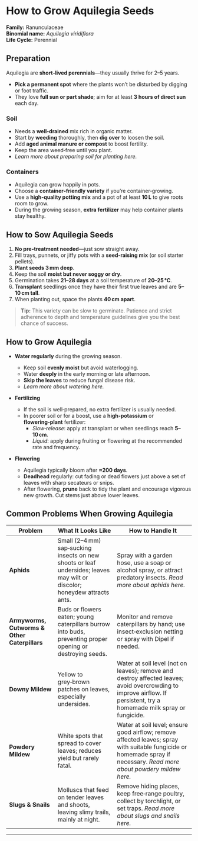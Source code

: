 # How to Grow Aquilegia Seeds  

**Family:** Ranunculaceae  
**Binomial name:** _Aquilegia viridiflora_  
**Life Cycle:** Perennial  

## Preparation  

Aquilegia are **short‑lived perennials**—they usually thrive for 2–5 years.  
- **Pick a permanent spot** where the plants won’t be disturbed by digging or foot traffic.  
- They love **full sun or part shade**; aim for at least **3 hours of direct sun** each day.  

### Soil  
- Needs a **well‑drained** mix rich in organic matter.  
- Start by **weeding** thoroughly, then **dig over** to loosen the soil.  
- Add **aged animal manure or compost** to boost fertility.  
- Keep the area weed‑free until you plant.  
- *Learn more about preparing soil for planting here.*  

### Containers  
- Aquilegia can grow happily in pots.  
- Choose a **container‑friendly variety** if you’re container‑growing.  
- Use a **high‑quality potting mix** and a pot of at least **10 L** to give roots room to grow.  
- During the growing season, **extra fertilizer** may help container plants stay healthy.  

## How to Sow Aquilegia Seeds  

1. **No pre‑treatment needed**—just sow straight away.  
2. Fill trays, punnets, or jiffy pots with a **seed‑raising mix** (or soil starter pellets).  
3. **Plant seeds 3 mm deep**.  
4. Keep the soil **moist but never soggy or dry**.  
5. Germination takes **21–28 days** at a soil temperature of **20–25 °C**.  
6. **Transplant** seedlings once they have their first true leaves and are **5–10 cm tall**.  
7. When planting out, space the plants **40 cm apart**.  

> **Tip:** This variety can be slow to germinate. Patience and strict adherence to depth and temperature guidelines give you the best chance of success.  

## How to Grow Aquilegia  

- **Water regularly** during the growing season.  
  - Keep soil **evenly moist** but avoid waterlogging.  
  - Water **deeply** in the early morning or late afternoon.  
  - **Skip the leaves** to reduce fungal disease risk.  
  - *Learn more about watering here.*  

- **Fertilizing**  
  - If the soil is well‑prepared, no extra fertilizer is usually needed.  
  - In poorer soil or for a boost, use a **high‑potassium** or **flowering‑plant** fertilizer:  
    - *Slow‑release*: apply at transplant or when seedlings reach **5–10 cm**.  
    - *Liquid*: apply during fruiting or flowering at the recommended rate and frequency.  

- **Flowering**  
  - Aquilegia typically bloom after **≈200 days**.  
  - **Deadhead** regularly: cut fading or dead flowers just above a set of leaves with sharp secateurs or snips.  
  - After flowering, **prune** back to tidy the plant and encourage vigorous new growth. Cut stems just above lower leaves.  

## Common Problems When Growing Aquilegia  

| Problem | What It Looks Like | How to Handle It |
|---------|--------------------|------------------|
| **Aphids** | Small (2–4 mm) sap‑sucking insects on new shoots or leaf undersides; leaves may wilt or discolor; honeydew attracts ants. | Spray with a garden hose, use a soap or alcohol spray, or attract predatory insects. *Read more about aphids here.* |
| **Armyworms, Cutworms & Other Caterpillars** | Buds or flowers eaten; young caterpillars burrow into buds, preventing proper opening or destroying seeds. | Monitor and remove caterpillars by hand; use insect‑exclusion netting or spray with Dipel if needed. |
| **Downy Mildew** | Yellow to grey‑brown patches on leaves, especially undersides. | Water at soil level (not on leaves); remove and destroy affected leaves; avoid overcrowding to improve airflow. If persistent, try a homemade milk spray or fungicide. |
| **Powdery Mildew** | White spots that spread to cover leaves; reduces yield but rarely fatal. | Water at soil level; ensure good airflow; remove affected leaves; spray with suitable fungicide or homemade spray if necessary. *Read more about powdery mildew here.* |
| **Slugs & Snails** | Molluscs that feed on tender leaves and shoots, leaving slimy trails, mainly at night. | Remove hiding places, keep free‑range poultry, collect by torchlight, or set traps. *Read more about slugs and snails here.* |

---